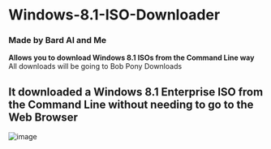 # Windows-8.1-ISO-Downloader
### Made by Bard AI and Me

**Allows you to download Windows 8.1 ISOs from the Command Line way**
        All downloads will be going to Bob Pony Downloads
   
 ## It downloaded a Windows 8.1 Enterprise ISO from the Command Line without needing to go to the Web Browser
![image](https://user-images.githubusercontent.com/128806203/233783632-f5cf40e1-cb3e-4359-95bc-25f7bf16fba9.png)

